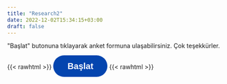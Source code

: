 ```yaml
---
title: "Research2"
date: 2022-12-02T15:34:15+03:00
draft: false
---
```


"Başlat" butonuna tıklayarak anket formuna ulaşabilirsiniz. Çok teşekkürler.

{{< rawhtml >}}
<button data-tf-slider="MlNfu2JV" data-tf-width="550" data-tf-iframe-props="title=Mobile Disengagement Survey" data-tf-medium="snippet" style="all:unset;font-family:Helvetica,Arial,sans-serif;display:inline-block;max-width:100%;white-space:nowrap;overflow:hidden;text-overflow:ellipsis;background-color:#0445AF;color:#FFFFFF;font-size:20px;border-radius:25px;padding:0 33px;font-weight:bold;height:50px;cursor:pointer;line-height:50px;text-align:center;margin:0;text-decoration:none;">Başlat</button><script src="//embed.typeform.com/next/embed.js"></script>
{{< rawhtml >}}